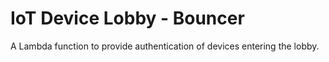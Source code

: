 # IoT Device Lobby - Bouncer
A Lambda function to provide authentication of devices entering the lobby.





